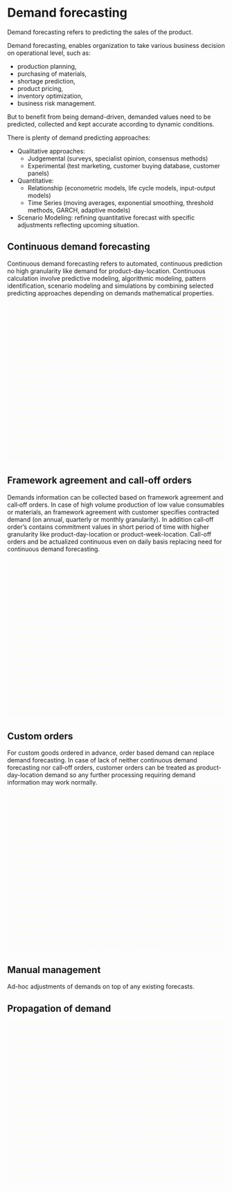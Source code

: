 
# Demand forecasting
Demand forecasting refers to predicting the sales of the product. 

Demand forecasting, enables organization to take various business decision on operational level, such as:
- production planning,
- purchasing of materials,
- shortage prediction,
- product pricing,
- inventory optimization,
- business risk management.

But to benefit from being demand-driven, demanded values need to be predicted, collected and kept accurate according to dynamic conditions.

There is plenty of demand predicting approaches:
- Qualitative approaches:
  - Judgemental (surveys, specialist opinion, consensus methods)
  - Experimental (test marketing, customer buying database, customer panels)
- Quantitative:
  - Relationship (econometric models, life cycle models, input-output models)
  - Time Series (moving averages, exponential smoothing, threshold methods, GARCH, adaptive models)
- Scenario Modeling: refining quantitative forecast with specific adjustments reflecting upcoming situation.

## Continuous demand forecasting
Continuous demand forecasting refers to automated, continuous prediction no high granularity like demand for product-day-location.
Continuous calculation involve predictive modeling, algorithmic modeling, pattern identification, scenario modeling and simulations by combining selected predicting approaches depending on demands mathematical properties.
![Continuous demand forecasting](continuous-forecasting.gif)

## Framework agreement and call‐off orders
Demands information can be collected based on framework agreement and call‐off orders.
In case of high volume production of low value consumables or materials, an framework agreement with customer specifies contracted demand (on annual, quarterly or monthly granularity).
In addition call‐off order’s contains commitment values in short period of time with higher granularity like product-day-location or product-week-location.
Call-off orders and be actualized continuous even on daily basis replacing need for continuous demand forecasting.
![Framework agreement and call‐off orders](call-of-orders.gif)

## Custom orders
For custom goods ordered in advance, order based demand can replace demand forecasting.
In case of lack of neither continuous demand forecasting nor call‐off orders, customer orders can be treated as product-day-location demand so any further processing requiring demand information may work normally.
![Custom orders](custom-orders.gif)

## Manual management
Ad-hoc adjustments of demands on top of any existing forecasts.

## Propagation of demand
![Propagation of demand](demand-propagation.gif)

